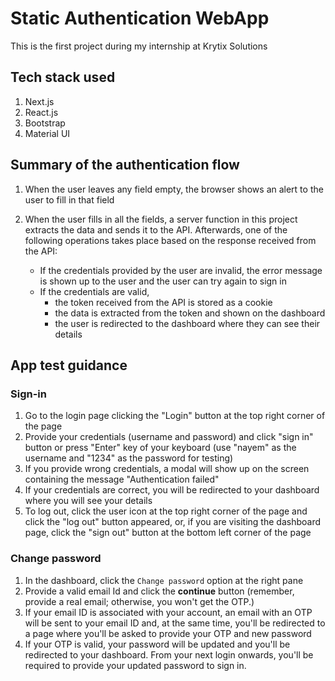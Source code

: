 # Static Authentication WebApp

This is the first project during my internship at Krytix Solutions

## Tech stack used

1. Next.js
2. React.js
3. Bootstrap
4. Material UI

## Summary of the authentication flow

1. When the user leaves any field empty, the browser shows an alert to the user to fill in that field
2. When the user fills in all the fields, a server function in this project extracts the data and sends it to the API. Afterwards, one of the following operations takes place based on the response received from the API:

   - If the credentials provided by the user are invalid, the error message is shown up to the user and the user can try again to sign in
   - If the credentials are valid,
     - the token received from the API is stored as a cookie
     - the data is extracted from the token and shown on the dashboard
     - the user is redirected to the dashboard where they can see their details

## App test guidance

### Sign-in

1. Go to the login page clicking the "Login" button at the top right corner of the page
2. Provide your credentials (username and password) and click "sign in" button or press "Enter" key of your keyboard
   (use "nayem" as the username and "1234" as the password for testing)
3. If you provide wrong credentials, a modal will show up on the screen containing the message "Authentication failed"
4. If your credentials are correct, you will be redirected to your dashboard where you will see your details
5. To log out, click the user icon at the top right corner of the page and click the "log out" button appeared, or, if you are visiting the
   dashboard page, click the "sign out" button at the bottom left corner of the page

### Change password

1. In the dashboard, click the `Change password` option at the right pane
2. Provide a valid email Id and click the **continue** button (remember, provide a real email; otherwise, you won't get the OTP.)
3. If your email ID is associated with your account, an email with an OTP will be sent to your email ID and, at the same time, you'll be redirected to a page where you'll be asked to provide your OTP and new password
4. If your OTP is valid, your password will be updated and you'll be redirected to your dashboard. From your next login onwards, you'll be required to provide your updated password to sign in.
